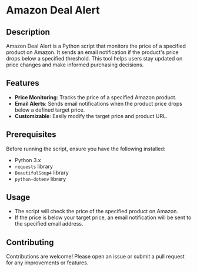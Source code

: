 # Amazon Deal Alert

## Description
Amazon Deal Alert is a Python script that monitors the price of a specified product on Amazon. It sends an email notification if the product's price drops below a specified threshold. This tool helps users stay updated on price changes and make informed purchasing decisions.

## Features
- **Price Monitoring**: Tracks the price of a specified Amazon product.
- **Email Alerts**: Sends email notifications when the product price drops below a defined target price.
- **Customizable**: Easily modify the target price and product URL.

## Prerequisites
Before running the script, ensure you have the following installed:
- Python 3.x
- `requests` library
- `BeautifulSoup4` library
- `python-dotenv` library

## Usage
- The script will check the price of the specified product on Amazon.
- If the price is below your target price, an email notification will be sent to the specified email address.

## Contributing
Contributions are welcome! Please open an issue or submit a pull request for any improvements or features.
